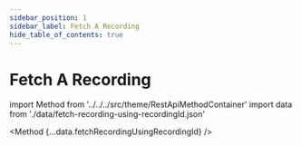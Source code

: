 ```yaml
---
sidebar_position: 1
sidebar_label: Fetch A Recording
hide_table_of_contents: true
---
```


# Fetch A Recording

import Method from '../../../src/theme/RestApiMethodContainer'
import data from './data/fetch-recording-using-recordingId.json'

<Method
{...data.fetchRecordingUsingRecordingId}
/>
